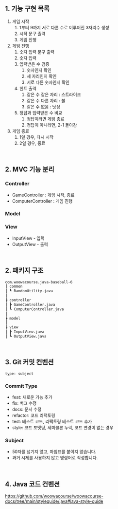 ## 1. 기능 구현 목록
1. 게임 시작
   1. 1부터 9까지 서로 다른 수로 이루어진 3자리수 생성 
   2. 시작 문구 출력
   3. 게임 진행
2. 게임 진행 
   1. 숫자 입력 문구 출력 
   2. 숫자 입력  
   3. 입력받은 수 검증
      1. 숫자인지 확인
      2. 세 자리인지 확인
      3. 서로 다른 숫자인지 확인
   4. 힌트 출력
      1. 같은 수 같은 자리 : 스트라이크
      2. 같은 수 다른 자리 : 볼
      3. 같은 수 없음 : 낫싱
   5. 정답과 입력받은 수 비교
      1. 정답이라면 게임 종료
      2. 정답이 아니라면, 2-1 돌아감
3. 게임 종료 
   1. 1일 경우, 다시 시작
   2. 2일 경우, 종료   
</br>

## 2. MVC 기능 분리
### Controller

- GameController : 게임 시작, 종료
- ComputerController : 게임 진행

### Model

### View

- InputView - 입력
- OutputView - 출력    
</br>

## 2. 패키지 구조
```bash
com.woowacourse.java-baseball-6
┃ common
┃ ┗ RandomUtility.java
┃ 
┣ controller
┃ ┣ GameController.java
┃ ┗ ComputerController.java
┃ 
┣ model
┃   
┣ view 
┃ ┣ InputView.java
┃ ┗ OutputView.java
```
</br>

## 3. Git 커밋 컨벤션
```
type: subject
```
### Commit Type
* feat: 새로운 기능 추가
* fix: 버그 수정
* docs: 문서 수정
* refactor: 코드 리팩토링
* test: 테스트 코드, 리팩토링 테스트 코드 추가
* style: 코드 포맷팅, 세미콜론 누락, 코드 변경이 없는 경우

### Subject
* 50자를 넘기지 않고, 마침표를 붙이지 않습니다.
* 과거 시제를 사용하지 않고 명령어로 작성합니다.    
</br>

## 4. Java 코드 컨벤션
https://github.com/woowacourse/woowacourse-docs/tree/main/styleguide/java#java-style-guide
